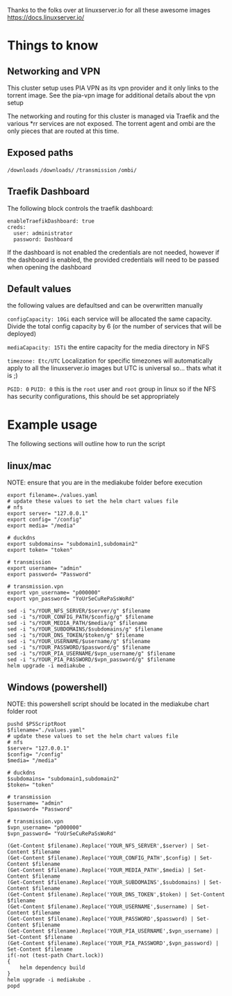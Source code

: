 Thanks to the folks over at linuxserver.io for all these awesome images
https://docs.linuxserver.io/

# Things to know
## Networking and VPN
This cluster setup uses PIA VPN as its vpn provider and it only links to the torrent image. See the pia-vpn image for additional details about the vpn setup

The networking and routing for this cluster is managed via Traefik and the various *rr services are not exposed. The torrent agent and ombi are the only pieces that are routed at this time.

## Exposed paths
`/downloads`
`/downloads/`
`/transmission`
`/ombi/`

## Traefik Dashboard
The following block controls the traefik dashboard:
```
enableTraefikDashboard: true
creds:
  user: administrator
  password: Dashboard
```
If the dashboard is not enabled the credentials are not needed, however if the dashboard is enabled, the provided credentials will need to be passed when opening the dashboard 

## Default values
the following values are defaultsed and can be overwritten manually

`configCapacity: 10Gi`
each service will be allocated the same capacity. Divide the total config capacity by 6 (or the number of services that will be deployed)

`mediaCapacity: 15Ti`
the entire capacity for the media directory in NFS

`timezone: Etc/UTC`
Localization for specific timezones will automatically apply to all the linuxserver.io images but UTC is universal so... thats what it is ;)

`PGID: 0`
`PUID: 0`
this is the `root` user and `root` group in linux so if the NFS has security configurations, this should be set appropriately

# Example usage
The following sections will outline how to run the script

## linux/mac
NOTE: ensure that you are in the mediakube folder before execution
```
export filename=./values.yaml
# update these values to set the helm chart values file
# nfs
export server= "127.0.0.1"
export config= "/config"
export media= "/media"

# duckdns
export subdomains= "subdomain1,subdomain2"
export token= "token"

# transmission
export username= "admin"
export password= "Password"

# transmission.vpn
export vpn_username= "p000000"
export vpn_password= "YoUrSeCuRePaSsWoRd"

sed -i "s/YOUR_NFS_SERVER/$server/g" $filename
sed -i "s/YOUR_CONFIG_PATH/$config/g" $filename
sed -i "s/YOUR_MEDIA_PATH/$media/g" $filename
sed -i "s/YOUR_SUBDOMAINS/$subdomains/g" $filename
sed -i "s/YOUR_DNS_TOKEN/$token/g" $filename
sed -i "s/YOUR_USERNAME/$username/g" $filename
sed -i "s/YOUR_PASSWORD/$password/g" $filename
sed -i "s/YOUR_PIA_USERNAME/$vpn_username/g" $filename
sed -i "s/YOUR_PIA_PASSWORD/$vpn_password/g" $filename
helm upgrade -i mediakube .
```

## Windows (powershell)
NOTE: this powershell script should be located in the mediakube chart folder root
```
pushd $PSScriptRoot
$filename="./values.yaml"
# update these values to set the helm chart values file
# nfs
$server= "127.0.0.1"
$config= "/config"
$media= "/media"

# duckdns
$subdomains= "subdomain1,subdomain2"
$token= "token"

# transmission
$username= "admin"
$password= "Password"

# transmission.vpn
$vpn_username= "p000000"
$vpn_password= "YoUrSeCuRePaSsWoRd"

(Get-Content $filename).Replace('YOUR_NFS_SERVER',$server) | Set-Content $filename
(Get-Content $filename).Replace('YOUR_CONFIG_PATH',$config) | Set-Content $filename
(Get-Content $filename).Replace('YOUR_MEDIA_PATH',$media) | Set-Content $filename
(Get-Content $filename).Replace('YOUR_SUBDOMAINS',$subdomains) | Set-Content $filename
(Get-Content $filename).Replace('YOUR_DNS_TOKEN',$token) | Set-Content $filename
(Get-Content $filename).Replace('YOUR_USERNAME',$username) | Set-Content $filename
(Get-Content $filename).Replace('YOUR_PASSWORD',$password) | Set-Content $filename
(Get-Content $filename).Replace('YOUR_PIA_USERNAME',$vpn_username) | Set-Content $filename
(Get-Content $filename).Replace('YOUR_PIA_PASSWORD',$vpn_password) | Set-Content $filename
if(-not (test-path Chart.lock))
{
    helm dependency build
}
helm upgrade -i mediakube .
popd
```